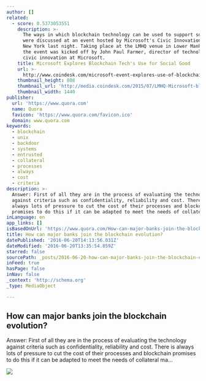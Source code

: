 ```yaml
---
author: []
related:
  - score: 0.5373053551
    description: >-
      The ways in which blockchain technology can be used to support social good
      were discussed at an event hosted by Microsoft's Civic Innovation team in
      New York last night. Taking place at the LMHQ venue in Lower Manhattan,
      the event was kicked off by John Paul Farmer, director of technology and
      civic innovation at Microsoft.
    title: Microsoft Explores Blockchain Tech's Use for Social Good
    url: >-
      http://www.coindesk.com/microsoft-event-explores-use-of-blockchain-tech-for-social-good-2/
    thumbnail_height: 808
    thumbnail_url: 'http://media.coindesk.com/2015/07/LMHQ-Microsoft-blockchain-discussion.png'
    thumbnail_width: 1440
publisher:
  url: 'https://www.quora.com'
  name: Quora
  favicon: 'https://www.quora.com/favicon.ico'
  domain: www.quora.com
keywords:
  - blockchain
  - unix
  - backdoor
  - systems
  - entrusted
  - collateral
  - processes
  - always
  - cost
  - criteria
description: >-
  Answer: First of all they are in the process of evaluating the technology
  against criteria such as confidentiality, reliability and cost. There is
  always lots of pressure to cut the cost of their processes and blockchain
  promises to do this if it can be adapted to meet the needs of collateral ma...
inLanguage: en
app_links: []
isBasedOnUrl: 'https://www.quora.com/How-can-major-banks-join-the-blockchain-evolution'
title: How can major banks join the blockchain evolution?
datePublished: '2016-06-20T14:13:56.031Z'
dateModified: '2016-06-20T13:35:54.859Z'
starred: false
sourcePath: _posts/2016-06-20-how-can-major-banks-join-the-blockchain-evolution.md
inFeed: true
hasPage: false
inNav: false
_context: 'http://schema.org'
_type: MediaObject

---
```

<article style=""><h1>How can major banks join the blockchain evolution?</h1><p>Answer: First of all they are in the process of evaluating the technology against criteria such as confidentiality, reliability and cost. There is always lots of pressure to cut the cost of their processes and blockchain promises to do this if it can be adapted to meet the needs of collateral ma...</p><img src="https://qsf.ec.quoracdn.net/-images.new_grid.fb_share_default.pnge6dde9cfa6e03c43.png" /></article>